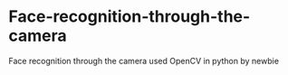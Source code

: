 # Face-recognition-through-the-camera
Face recognition through the camera used OpenCV in python by newbie
